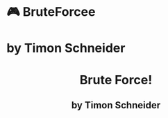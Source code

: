 # 🎮 **BruteForcee** 
# by Timon Schneider

<div>
<h1 style="text-align:center;">Brute Force!</h1>
<h2 style="text-align:center;">by Timon Schneider</h2>
</div>
